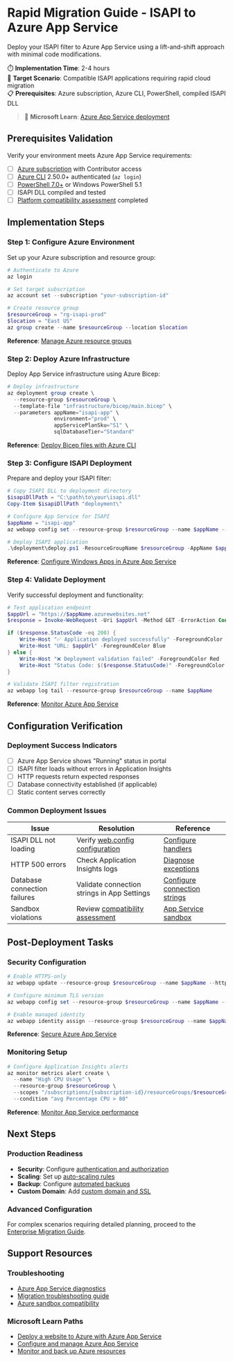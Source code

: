 # Rapid Migration Guide - ISAPI to Azure App Service

Deploy your ISAPI filter to Azure App Service using a lift-and-shift approach with minimal code modifications.

⏱️ **Implementation Time**: 2-4 hours  
🎯 **Target Scenario**: Compatible ISAPI applications requiring rapid cloud migration  
📋 **Prerequisites**: Azure subscription, Azure CLI, PowerShell, compiled ISAPI DLL

> 📖 **Microsoft Learn**: [Azure App Service deployment](https://learn.microsoft.com/azure/app-service/deploy-continuous-deployment)

## Prerequisites Validation

Verify your environment meets Azure App Service requirements:

- [ ] [Azure subscription](https://azure.microsoft.com/free/) with Contributor access
- [ ] [Azure CLI](https://learn.microsoft.com/cli/azure/install-azure-cli) 2.50.0+ authenticated (`az login`)
- [ ] [PowerShell 7.0+](https://learn.microsoft.com/powershell/scripting/install/installing-powershell) or Windows PowerShell 5.1
- [ ] ISAPI DLL compiled and tested
- [ ] [Platform compatibility assessment](../../docs/azure-sandbox-checklist.md) completed

## Implementation Steps

### Step 1: Configure Azure Environment

Set up your Azure subscription and resource group:

```powershell
# Authenticate to Azure
az login

# Set target subscription
az account set --subscription "your-subscription-id"

# Create resource group
$resourceGroup = "rg-isapi-prod"
$location = "East US"
az group create --name $resourceGroup --location $location
```

**Reference**: [Manage Azure resource groups](https://learn.microsoft.com/azure/azure-resource-manager/management/manage-resource-groups-cli)

### Step 2: Deploy Azure Infrastructure

Deploy App Service infrastructure using Azure Bicep:

```powershell
# Deploy infrastructure
az deployment group create \
  --resource-group $resourceGroup \
  --template-file "infrastructure/bicep/main.bicep" \
  --parameters appName="isapi-app" \
               environment="prod" \
               appServicePlanSku="S1" \
               sqlDatabaseTier="Standard"
```

**Reference**: [Deploy Bicep files with Azure CLI](https://learn.microsoft.com/azure/azure-resource-manager/bicep/deploy-cli)

### Step 3: Configure ISAPI Deployment

Prepare and deploy your ISAPI filter:

```powershell
# Copy ISAPI DLL to deployment directory
$isapiDllPath = "C:\path\to\your\isapi.dll"
Copy-Item $isapiDllPath "deployment\"

# Configure App Service for ISAPI
$appName = "isapi-app"
az webapp config set --resource-group $resourceGroup --name $appName --net-framework-version "v4.8"

# Deploy ISAPI application
.\deployment\deploy.ps1 -ResourceGroupName $resourceGroup -AppName $appName
```

**Reference**: [Configure Windows Apps in Azure App Service](https://learn.microsoft.com/azure/app-service/configure-common)

### Step 4: Validate Deployment

Verify successful deployment and functionality:

```powershell
# Test application endpoint
$appUrl = "https://$appName.azurewebsites.net"
$response = Invoke-WebRequest -Uri $appUrl -Method GET -ErrorAction Continue

if ($response.StatusCode -eq 200) {
    Write-Host "✅ Application deployed successfully" -ForegroundColor Green
    Write-Host "URL: $appUrl" -ForegroundColor Blue
} else {
    Write-Host "❌ Deployment validation failed" -ForegroundColor Red
    Write-Host "Status Code: $($response.StatusCode)" -ForegroundColor Yellow
}

# Validate ISAPI filter registration
az webapp log tail --resource-group $resourceGroup --name $appName
```

**Reference**: [Monitor Azure App Service](https://learn.microsoft.com/azure/app-service/troubleshoot-diagnostic-logs)

## Configuration Verification

### Deployment Success Indicators
- [ ] Azure App Service shows "Running" status in portal
- [ ] ISAPI filter loads without errors in Application Insights
- [ ] HTTP requests return expected responses
- [ ] Database connectivity established (if applicable)
- [ ] Static content serves correctly

### Common Deployment Issues

| Issue | Resolution | Reference |
|-------|------------|-----------|
| ISAPI DLL not loading | Verify [web.config configuration](../../deployment/web.config) | [Configure handlers](https://learn.microsoft.com/iis/configuration/system.webserver/handlers/) |
| HTTP 500 errors | Check Application Insights logs | [Diagnose exceptions](https://learn.microsoft.com/azure/azure-monitor/app/asp-net-exceptions) |
| Database connection failures | Validate connection strings in App Settings | [Configure connection strings](https://learn.microsoft.com/azure/app-service/configure-common#configure-connection-strings) |
| Sandbox violations | Review [compatibility assessment](../../docs/azure-sandbox-checklist.md) | [App Service sandbox](https://learn.microsoft.com/azure/app-service/overview-security#sandboxed-environment) |

## Post-Deployment Tasks

### Security Configuration
```powershell
# Enable HTTPS-only
az webapp update --resource-group $resourceGroup --name $appName --https-only true

# Configure minimum TLS version
az webapp config set --resource-group $resourceGroup --name $appName --min-tls-version "1.2"

# Enable managed identity
az webapp identity assign --resource-group $resourceGroup --name $appName
```

**Reference**: [Secure Azure App Service](https://learn.microsoft.com/azure/app-service/overview-security)

### Monitoring Setup
```powershell
# Configure Application Insights alerts
az monitor metrics alert create \
  --name "High CPU Usage" \
  --resource-group $resourceGroup \
  --scopes "/subscriptions/{subscription-id}/resourceGroups/$resourceGroup/providers/Microsoft.Web/sites/$appName" \
  --condition "avg Percentage CPU > 80"
```

**Reference**: [Monitor App Service performance](https://learn.microsoft.com/azure/azure-monitor/app/web-monitor-performance)

## Next Steps

### Production Readiness
- **Security**: Configure [authentication and authorization](https://learn.microsoft.com/azure/app-service/overview-authentication-authorization)
- **Scaling**: Set up [auto-scaling rules](https://learn.microsoft.com/azure/app-service/manage-scale-up)
- **Backup**: Configure [automated backups](https://learn.microsoft.com/azure/app-service/manage-backup)
- **Custom Domain**: Add [custom domain and SSL](https://learn.microsoft.com/azure/app-service/app-service-web-tutorial-custom-domain)

### Advanced Configuration
For complex scenarios requiring detailed planning, proceed to the [Enterprise Migration Guide](../enterprise/README.md).

## Support Resources

### Troubleshooting
- [Azure App Service diagnostics](https://learn.microsoft.com/azure/app-service/overview-diagnostics)
- [Migration troubleshooting guide](../../docs/troubleshooting.md)
- [Azure sandbox compatibility](../../docs/azure-sandbox-checklist.md)

### Microsoft Learn Paths
- [Deploy a website to Azure with Azure App Service](https://learn.microsoft.com/training/paths/deploy-a-website-with-azure-app-service/)
- [Configure and manage Azure App Service](https://learn.microsoft.com/training/paths/configure-manage-azure-app-service/)
- [Monitor and back up Azure resources](https://learn.microsoft.com/training/paths/architect-storage-infrastructure/)
